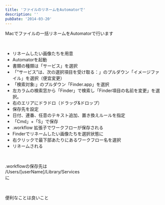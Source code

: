 ```yaml
---
title: 'ファイルのリネームをAutomatorで'
description: ''
pubDate: '2014-03-20'
---
```


<p>Macでファイルの一括リネームをAutomatorで行います</p>
<p>&nbsp;</p>
<ul>
<li>リネームしたい画像たちを用意</li>
<li>Automatorを起動</li>
<li>書類の種類は「サービス」を選択</li>
<li>「”サービス”は、次の選択項目を受け取る：」のプルダウン「イメージファイル」を選択（便宜変更）</li>
<li>「検索対象:」のプルダウン「Finder.app」を選択</li>
<li>左カラムの検索窓から「Finder」で検索し「Finder項目の名前を変更」を選択。</li>
<li>右のエリアにドラドロ（ドラッグ&amp;ドロップ）</li>
<li>保存先を設定</li>
<li>日付、連番、任意のテキスト追加、置き換えルールを指定</li>
<li>「Cmd」+「S」で保存</li>
<li>.workflow 拡張子でワークフローが保存される</li>
<li>Finderでリネームしたい画像たちを選択状態に</li>
<li>右クリックで最下部あたりにあるワークフロー名を選択</li>
<li>リネームされる</li>
</ul>
<p>&nbsp;</p>
<p>.workflowの保存先は<br>
/Users/[userName]/Library/Services<br>
に</p>
<p>&nbsp;</p>
<p>便利なことは良いこと</p>
